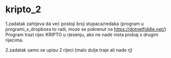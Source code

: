 # kripto_2

1.zadatak zahtjeva da već postoji broj stupaca/redaka
(program u programi_s_dropboxa to radi, moze se pokrenut na https://dotnetfiddle.net/)
Program trazi rijec KRIPTO u rjesenju, ako ne nade nista probaj s drugim rijecima.

2.zadatak samo se upisu 2 rijeci (malo dulje traje ali nade rj)

